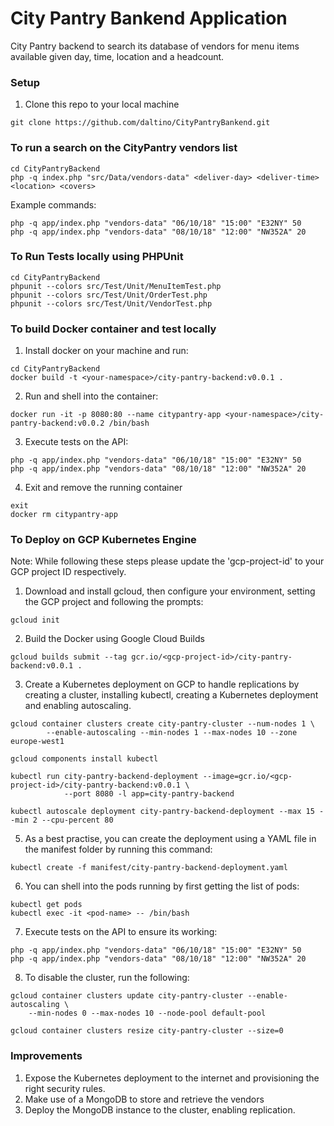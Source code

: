 # City Pantry Bankend Application
City Pantry backend to search its database of vendors for menu items available given day, time, location and a headcount.

### Setup
1. Clone this repo to your local machine
```
git clone https://github.com/daltino/CityPantryBankend.git
```

### To run a search on the CityPantry vendors list
```
cd CityPantryBackend
php -q index.php "src/Data/vendors-data" <deliver-day> <deliver-time> <location> <covers>
```
Example commands:
```
php -q app/index.php "vendors-data" "06/10/18" "15:00" "E32NY" 50
php -q app/index.php "vendors-data" "08/10/18" "12:00" "NW352A" 20
```

### To Run Tests locally using PHPUnit
```
cd CityPantryBackend
phpunit --colors src/Test/Unit/MenuItemTest.php
phpunit --colors src/Test/Unit/OrderTest.php
phpunit --colors src/Test/Unit/VendorTest.php
```

### To build Docker container and test locally
1. Install docker on your machine and run:
```
cd CityPantryBackend
docker build -t <your-namespace>/city-pantry-backend:v0.0.1 .
```
2. Run and shell into the container:
```
docker run -it -p 8080:80 --name citypantry-app <your-namespace>/city-pantry-backend:v0.0.2 /bin/bash
```
3. Execute tests on the API:
```
php -q app/index.php "vendors-data" "06/10/18" "15:00" "E32NY" 50
php -q app/index.php "vendors-data" "08/10/18" "12:00" "NW352A" 20
```
4. Exit and remove the running container
```
exit
docker rm citypantry-app
```

### To Deploy on GCP Kubernetes Engine
Note: While following these steps please update the 'gcp-project-id' to your GCP project ID respectively.

1. Download and install gcloud, then configure your environment, setting the GCP project and following the prompts:
```
gcloud init
```
2. Build the Docker using Google Cloud Builds
```
gcloud builds submit --tag gcr.io/<gcp-project-id>/city-pantry-backend:v0.0.1 .
```
3. Create a Kubernetes deployment on GCP to handle replications by creating a cluster, installing kubectl,
creating a Kubernetes deployment and enabling autoscaling.
```
gcloud container clusters create city-pantry-cluster --num-nodes 1 \
        --enable-autoscaling --min-nodes 1 --max-nodes 10 --zone europe-west1

gcloud components install kubectl

kubectl run city-pantry-backend-deployment --image=gcr.io/<gcp-project-id>/city-pantry-backend:v0.0.1 \
            --port 8080 -l app=city-pantry-backend

kubectl autoscale deployment city-pantry-backend-deployment --max 15 --min 2 --cpu-percent 80
```
5. As a best practise, you can create the deployment using a YAML file in the manifest folder by running this command:
```
kubectl create -f manifest/city-pantry-backend-deployment.yaml
```
6. You can shell into the pods running by first getting the list of pods:
```
kubectl get pods
kubectl exec -it <pod-name> -- /bin/bash
```
7. Execute tests on the API to ensure its working:
```
php -q app/index.php "vendors-data" "06/10/18" "15:00" "E32NY" 50
php -q app/index.php "vendors-data" "08/10/18" "12:00" "NW352A" 20
```
8. To disable the cluster, run the following:
```
gcloud container clusters update city-pantry-cluster --enable-autoscaling \
    --min-nodes 0 --max-nodes 10 --node-pool default-pool

gcloud container clusters resize city-pantry-cluster --size=0
```

### Improvements
1. Expose the Kubernetes deployment to the internet and provisioning the right security rules.
2. Make use of a MongoDB to store and retrieve the vendors
3. Deploy the MongoDB instance to the cluster, enabling replication.